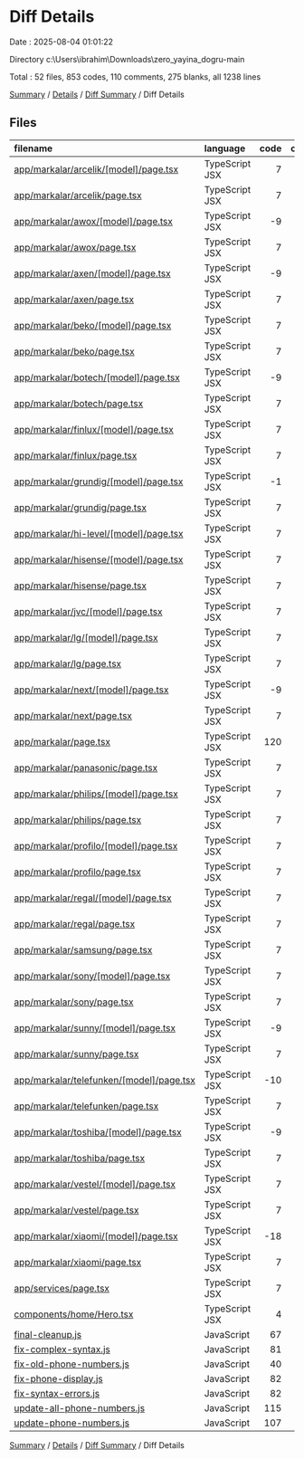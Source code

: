 # Diff Details

Date : 2025-08-04 01:01:22

Directory c:\\Users\\ibrahim\\Downloads\\zero_yayina_dogru-main

Total : 52 files,  853 codes, 110 comments, 275 blanks, all 1238 lines

[Summary](results.md) / [Details](details.md) / [Diff Summary](diff.md) / Diff Details

## Files
| filename | language | code | comment | blank | total |
| :--- | :--- | ---: | ---: | ---: | ---: |
| [app/markalar/arcelik/\[model\]/page.tsx](/app/markalar/arcelik/%5Bmodel%5D/page.tsx) | TypeScript JSX | 7 | 1 | 3 | 11 |
| [app/markalar/arcelik/page.tsx](/app/markalar/arcelik/page.tsx) | TypeScript JSX | 7 | 1 | 4 | 12 |
| [app/markalar/awox/\[model\]/page.tsx](/app/markalar/awox/%5Bmodel%5D/page.tsx) | TypeScript JSX | -9 | 1 | 0 | -8 |
| [app/markalar/awox/page.tsx](/app/markalar/awox/page.tsx) | TypeScript JSX | 7 | 1 | 4 | 12 |
| [app/markalar/axen/\[model\]/page.tsx](/app/markalar/axen/%5Bmodel%5D/page.tsx) | TypeScript JSX | -9 | 1 | 1 | -7 |
| [app/markalar/axen/page.tsx](/app/markalar/axen/page.tsx) | TypeScript JSX | 7 | 1 | 4 | 12 |
| [app/markalar/beko/\[model\]/page.tsx](/app/markalar/beko/%5Bmodel%5D/page.tsx) | TypeScript JSX | 7 | 1 | 4 | 12 |
| [app/markalar/beko/page.tsx](/app/markalar/beko/page.tsx) | TypeScript JSX | 7 | 1 | 4 | 12 |
| [app/markalar/botech/\[model\]/page.tsx](/app/markalar/botech/%5Bmodel%5D/page.tsx) | TypeScript JSX | -9 | 1 | 2 | -6 |
| [app/markalar/botech/page.tsx](/app/markalar/botech/page.tsx) | TypeScript JSX | 7 | 1 | 4 | 12 |
| [app/markalar/finlux/\[model\]/page.tsx](/app/markalar/finlux/%5Bmodel%5D/page.tsx) | TypeScript JSX | 7 | 1 | 4 | 12 |
| [app/markalar/finlux/page.tsx](/app/markalar/finlux/page.tsx) | TypeScript JSX | 7 | 1 | 4 | 12 |
| [app/markalar/grundig/\[model\]/page.tsx](/app/markalar/grundig/%5Bmodel%5D/page.tsx) | TypeScript JSX | -1 | 0 | 0 | -1 |
| [app/markalar/grundig/page.tsx](/app/markalar/grundig/page.tsx) | TypeScript JSX | 7 | 1 | 2 | 10 |
| [app/markalar/hi-level/\[model\]/page.tsx](/app/markalar/hi-level/%5Bmodel%5D/page.tsx) | TypeScript JSX | 7 | 1 | 4 | 12 |
| [app/markalar/hisense/\[model\]/page.tsx](/app/markalar/hisense/%5Bmodel%5D/page.tsx) | TypeScript JSX | 7 | 1 | 4 | 12 |
| [app/markalar/hisense/page.tsx](/app/markalar/hisense/page.tsx) | TypeScript JSX | 7 | 1 | 4 | 12 |
| [app/markalar/jvc/\[model\]/page.tsx](/app/markalar/jvc/%5Bmodel%5D/page.tsx) | TypeScript JSX | 7 | 1 | 4 | 12 |
| [app/markalar/lg/\[model\]/page.tsx](/app/markalar/lg/%5Bmodel%5D/page.tsx) | TypeScript JSX | 7 | 1 | 4 | 12 |
| [app/markalar/lg/page.tsx](/app/markalar/lg/page.tsx) | TypeScript JSX | 7 | 1 | 4 | 12 |
| [app/markalar/next/\[model\]/page.tsx](/app/markalar/next/%5Bmodel%5D/page.tsx) | TypeScript JSX | -9 | 1 | 2 | -6 |
| [app/markalar/next/page.tsx](/app/markalar/next/page.tsx) | TypeScript JSX | 7 | 1 | 4 | 12 |
| [app/markalar/page.tsx](/app/markalar/page.tsx) | TypeScript JSX | 120 | 6 | 10 | 136 |
| [app/markalar/panasonic/page.tsx](/app/markalar/panasonic/page.tsx) | TypeScript JSX | 7 | 1 | 4 | 12 |
| [app/markalar/philips/\[model\]/page.tsx](/app/markalar/philips/%5Bmodel%5D/page.tsx) | TypeScript JSX | 7 | 1 | 4 | 12 |
| [app/markalar/philips/page.tsx](/app/markalar/philips/page.tsx) | TypeScript JSX | 7 | 1 | 4 | 12 |
| [app/markalar/profilo/\[model\]/page.tsx](/app/markalar/profilo/%5Bmodel%5D/page.tsx) | TypeScript JSX | 7 | 1 | 4 | 12 |
| [app/markalar/profilo/page.tsx](/app/markalar/profilo/page.tsx) | TypeScript JSX | 7 | 1 | 4 | 12 |
| [app/markalar/regal/\[model\]/page.tsx](/app/markalar/regal/%5Bmodel%5D/page.tsx) | TypeScript JSX | 7 | 1 | 4 | 12 |
| [app/markalar/regal/page.tsx](/app/markalar/regal/page.tsx) | TypeScript JSX | 7 | 1 | 4 | 12 |
| [app/markalar/samsung/page.tsx](/app/markalar/samsung/page.tsx) | TypeScript JSX | 7 | 1 | 4 | 12 |
| [app/markalar/sony/\[model\]/page.tsx](/app/markalar/sony/%5Bmodel%5D/page.tsx) | TypeScript JSX | 7 | 1 | 4 | 12 |
| [app/markalar/sony/page.tsx](/app/markalar/sony/page.tsx) | TypeScript JSX | 7 | 1 | 4 | 12 |
| [app/markalar/sunny/\[model\]/page.tsx](/app/markalar/sunny/%5Bmodel%5D/page.tsx) | TypeScript JSX | -9 | 1 | 2 | -6 |
| [app/markalar/sunny/page.tsx](/app/markalar/sunny/page.tsx) | TypeScript JSX | 7 | 1 | 4 | 12 |
| [app/markalar/telefunken/\[model\]/page.tsx](/app/markalar/telefunken/%5Bmodel%5D/page.tsx) | TypeScript JSX | -10 | 1 | 2 | -7 |
| [app/markalar/telefunken/page.tsx](/app/markalar/telefunken/page.tsx) | TypeScript JSX | 7 | 1 | 4 | 12 |
| [app/markalar/toshiba/\[model\]/page.tsx](/app/markalar/toshiba/%5Bmodel%5D/page.tsx) | TypeScript JSX | -9 | 1 | 2 | -6 |
| [app/markalar/toshiba/page.tsx](/app/markalar/toshiba/page.tsx) | TypeScript JSX | 7 | 1 | 4 | 12 |
| [app/markalar/vestel/\[model\]/page.tsx](/app/markalar/vestel/%5Bmodel%5D/page.tsx) | TypeScript JSX | 7 | 1 | 4 | 12 |
| [app/markalar/vestel/page.tsx](/app/markalar/vestel/page.tsx) | TypeScript JSX | 7 | 1 | 4 | 12 |
| [app/markalar/xiaomi/\[model\]/page.tsx](/app/markalar/xiaomi/%5Bmodel%5D/page.tsx) | TypeScript JSX | -18 | 0 | -2 | -20 |
| [app/markalar/xiaomi/page.tsx](/app/markalar/xiaomi/page.tsx) | TypeScript JSX | 7 | 1 | 4 | 12 |
| [app/services/page.tsx](/app/services/page.tsx) | TypeScript JSX | 7 | 1 | 1 | 9 |
| [components/home/Hero.tsx](/components/home/Hero.tsx) | TypeScript JSX | 4 | 0 | 0 | 4 |
| [final-cleanup.js](/final-cleanup.js) | JavaScript | 67 | 6 | 17 | 90 |
| [fix-complex-syntax.js](/fix-complex-syntax.js) | JavaScript | 81 | 10 | 21 | 112 |
| [fix-old-phone-numbers.js](/fix-old-phone-numbers.js) | JavaScript | 40 | 1 | 10 | 51 |
| [fix-phone-display.js](/fix-phone-display.js) | JavaScript | 82 | 7 | 19 | 108 |
| [fix-syntax-errors.js](/fix-syntax-errors.js) | JavaScript | 82 | 11 | 18 | 111 |
| [update-all-phone-numbers.js](/update-all-phone-numbers.js) | JavaScript | 115 | 14 | 19 | 148 |
| [update-phone-numbers.js](/update-phone-numbers.js) | JavaScript | 107 | 14 | 22 | 143 |

[Summary](results.md) / [Details](details.md) / [Diff Summary](diff.md) / Diff Details